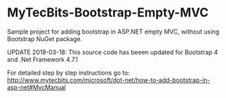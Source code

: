 # MyTecBits-Bootstrap-Empty-MVC
Sample project for adding bootstrap in ASP.NET empty MVC, without using Bootstrap NuGet package.

UPDATE 2018-03-18: This source code has beeen updated for Bootstrap 4 and .Net Framework 4.7.1

For detailed step by step instructions go to: http://www.mytecbits.com/microsoft/dot-net/how-to-add-bootstrap-in-asp-net#MvcManual
